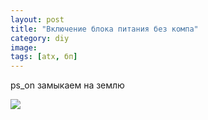 ```yaml
---
layout: post
title: "Включение блока питания без компа"
category: diy
image: 
tags: [atx, бп]
---
```



ps_on замыкаем на землю

<img src="http://i.imgur.com/xc602ak.png" />